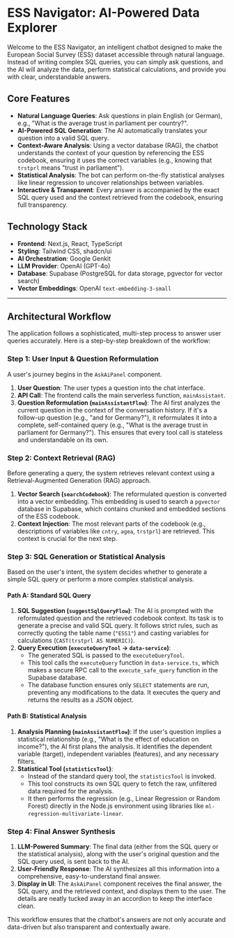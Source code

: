 
# ESS Navigator: AI-Powered Data Explorer

Welcome to the ESS Navigator, an intelligent chatbot designed to make the European Social Survey (ESS) dataset accessible through natural language. Instead of writing complex SQL queries, you can simply ask questions, and the AI will analyze the data, perform statistical calculations, and provide you with clear, understandable answers.

## Core Features

- **Natural Language Queries**: Ask questions in plain English (or German), e.g., "What is the average trust in parliament per country?".
- **AI-Powered SQL Generation**: The AI automatically translates your question into a valid SQL query.
- **Context-Aware Analysis**: Using a vector database (RAG), the chatbot understands the context of your question by referencing the ESS codebook, ensuring it uses the correct variables (e.g., knowing that `trstprl` means "trust in parliament").
- **Statistical Analysis**: The bot can perform on-the-fly statistical analyses like linear regression to uncover relationships between variables.
- **Interactive & Transparent**: Every answer is accompanied by the exact SQL query used and the context retrieved from the codebook, ensuring full transparency.

## Technology Stack

- **Frontend**: Next.js, React, TypeScript
- **Styling**: Tailwind CSS, shadcn/ui
- **AI Orchestration**: Google Genkit
- **LLM Provider**: OpenAI (GPT-4o)
- **Database**: Supabase (PostgreSQL for data storage, pgvector for vector search)
- **Vector Embeddings**: OpenAI `text-embedding-3-small`

---

## Architectural Workflow

The application follows a sophisticated, multi-step process to answer user queries accurately. Here is a step-by-step breakdown of the workflow:

### Step 1: User Input & Question Reformulation

A user's journey begins in the `AskAiPanel` component.

1.  **User Question**: The user types a question into the chat interface.
2.  **API Call**: The frontend calls the main serverless function, `mainAssistant`.
3.  **Question Reformulation (`mainAssistantFlow`)**: The AI first analyzes the current question in the context of the conversation history. If it's a follow-up question (e.g., "and for Germany?"), it reformulates it into a complete, self-contained query (e.g., "What is the average trust in parliament for Germany?"). This ensures that every tool call is stateless and understandable on its own.

### Step 2: Context Retrieval (RAG)

Before generating a query, the system retrieves relevant context using a Retrieval-Augmented Generation (RAG) approach.

1.  **Vector Search (`searchCodebook`)**: The reformulated question is converted into a vector embedding. This embedding is used to search a `pgvector` database in Supabase, which contains chunked and embedded sections of the ESS codebook.
2.  **Context Injection**: The most relevant parts of the codebook (e.g., descriptions of variables like `cntry`, `agea`, `trstprl`) are retrieved. This context is crucial for the next step.

### Step 3: SQL Generation or Statistical Analysis

Based on the user's intent, the system decides whether to generate a simple SQL query or perform a more complex statistical analysis.

#### Path A: Standard SQL Query

1.  **SQL Suggestion (`suggestSqlQueryFlow`)**: The AI is prompted with the reformulated question and the retrieved codebook context. Its task is to generate a precise and valid SQL query. It follows strict rules, such as correctly quoting the table name (`"ESS1"`) and casting variables for calculations (`CAST(trstprl AS NUMERIC)`).
2.  **Query Execution (`executeQueryTool` -> `data-service`)**:
    *   The generated SQL is passed to the `executeQueryTool`.
    *   This tool calls the `executeQuery` function in `data-service.ts`, which makes a secure RPC call to the `execute_safe_query` function in the Supabase database.
    *   The database function ensures only `SELECT` statements are run, preventing any modifications to the data. It executes the query and returns the results as a JSON object.

#### Path B: Statistical Analysis

1.  **Analysis Planning (`mainAssistantFlow`)**: If the user's question implies a statistical relationship (e.g., "What is the effect of education on income?"), the AI first plans the analysis. It identifies the dependent variable (target), independent variables (features), and any necessary filters.
2.  **Statistical Tool (`statisticsTool`)**:
    *   Instead of the standard query tool, the `statisticsTool` is invoked.
    *   This tool constructs its own SQL query to fetch the raw, unfiltered data required for the analysis.
    *   It then performs the regression (e.g., Linear Regression or Random Forest) directly in the Node.js environment using libraries like `ml-regression-multivariate-linear`.

### Step 4: Final Answer Synthesis

1.  **LLM-Powered Summary**: The final data (either from the SQL query or the statistical analysis), along with the user's original question and the SQL query used, is sent back to the AI.
2.  **User-Friendly Response**: The AI synthesizes all this information into a comprehensive, easy-to-understand final answer.
3.  **Display in UI**: The `AskAiPanel` component receives the final answer, the SQL query, and the retrieved context, and displays them to the user. The details are neatly tucked away in an accordion to keep the interface clean.

This workflow ensures that the chatbot's answers are not only accurate and data-driven but also transparent and contextually aware.
